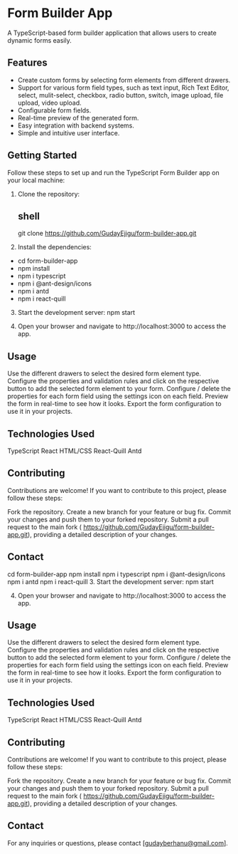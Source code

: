# Form Builder App

A TypeScript-based form builder application that allows users to create dynamic forms easily.

## Features

- Create custom forms by selecting form elements from different drawers.
- Support for various form field types, such as text input, Rich Text Editor, select, mulit-select, checkbox, radio button, switch, image upload, file upload, video upload.
- Configurable form fields.
- Real-time preview of the generated form.
- Easy integration with backend systems.
- Simple and intuitive user interface.

## Getting Started

Follow these steps to set up and run the TypeScript Form Builder app on your local machine:

1. Clone the repository:

   ## shell

   git clone https://github.com/GudayEjigu/form-builder-app.git

2. Install the dependencies:

- cd form-builder-app
- npm install
- npm i typescript
- npm i @ant-design/icons
- npm i antd
- npm i react-quill

3. Start the development server:
   npm start

4. Open your browser and navigate to http://localhost:3000 to access the app.

## Usage

Use the different drawers to select the desired form element type.
Configure the properties and validation rules and click on the respective button to add the selected form element to your form.
Configure / delete the properties for each form field using the settings icon on each field.
Preview the form in real-time to see how it looks.
Export the form configuration to use it in your projects.

## Technologies Used

TypeScript
React
HTML/CSS
React-Quill
Antd

## Contributing

Contributions are welcome! If you want to contribute to this project, please follow these steps:

Fork the repository.
Create a new branch for your feature or bug fix.
Commit your changes and push them to your forked repository.
Submit a pull request to the main fork ( https://github.com/GudayEjigu/form-builder-app.git), providing a detailed description of your changes.

## Contact

   cd form-builder-app
   npm install
   npm i typescript
   npm i @ant-design/icons
   npm i antd
   npm i react-quill
3. Start the development server:
   npm start

4. Open your browser and navigate to http://localhost:3000 to access the app.

## Usage

Use the different drawers to select the desired form element type.
Configure the properties and validation rules and click on the respective button to add the selected form element to your form.
Configure / delete the properties for each form field using the settings icon on each field.
Preview the form in real-time to see how it looks.
Export the form configuration to use it in your projects.

## Technologies Used

TypeScript
React
HTML/CSS
React-Quill
Antd

## Contributing

Contributions are welcome! If you want to contribute to this project, please follow these steps:

Fork the repository.
Create a new branch for your feature or bug fix.
Commit your changes and push them to your forked repository.
Submit a pull request to the main fork ( https://github.com/GudayEjigu/form-builder-app.git), providing a detailed description of your changes.

## Contact

For any inquiries or questions, please contact [gudayberhanu@gmail.com].
